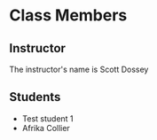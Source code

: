 # Class Members

## Instructor

The instructor's name is Scott Dossey

## Students

* Test student 1
* Afrika Collier
